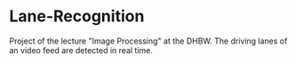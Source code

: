 # Lane-Recognition

Project of the lecture "Image Processing" at the DHBW. The driving lanes of an video feed are detected in real time.
